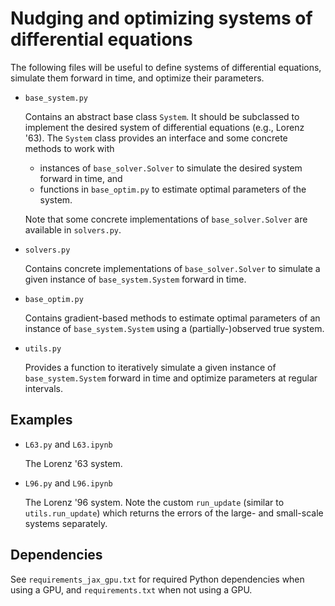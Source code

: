 # Nudging and optimizing systems of differential equations

The following files will be useful to define systems of differential equations, simulate them forward in time, and optimize their parameters.

- `base_system.py`

  Contains an abstract base class `System`.
  It should be subclassed to implement the desired system of differential equations (e.g., Lorenz '63).
  The `System` class provides an interface and some concrete methods to work with
    - instances of `base_solver.Solver` to simulate the desired system forward in time, and
    - functions in `base_optim.py` to estimate optimal parameters of the system.

  Note that some concrete implementations of `base_solver.Solver` are available in `solvers.py`.

- `solvers.py`

  Contains concrete implementations of `base_solver.Solver` to simulate a given instance of `base_system.System` forward in time.

- `base_optim.py`

  Contains gradient-based methods to estimate optimal parameters of an instance of `base_system.System` using a (partially-)observed true system.

- `utils.py`

  Provides a function to iteratively simulate a given instance of `base_system.System` forward in time and optimize parameters at regular intervals.


## Examples

- `L63.py` and `L63.ipynb`

  The Lorenz '63 system.

- `L96.py` and `L96.ipynb`

  The Lorenz '96 system.
  Note the custom `run_update` (similar to `utils.run_update`) which returns the errors of the large- and small-scale systems separately.

## Dependencies

See `requirements_jax_gpu.txt` for required Python dependencies when using a GPU, and `requirements.txt` when not using a GPU.
